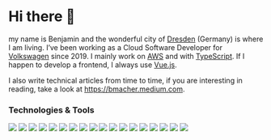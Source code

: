 # Hi there 👋

my name is Benjamin and the wonderful city of [Dresden](https://www.dresden.de/en/tourism/tourism.php) (Germany) is where I am living. I’ve been working as a Cloud Software Developer for [Volkswagen](https://github.com/volkswagen) since 2019. I mainly work on [AWS](https://github.com/aws) and with [TypeScript](https://github.com/microsoft/TypeScript). If I happen to develop a frontend, I always use [Vue.js](https://github.com/vuejs).

I also write technical articles from time to time, if you are interesting in reading, take a look at https://bmacher.medium.com.

### Technologies & Tools

![](https://img.shields.io/badge/OS-macOS-informational?style=flat&logo=apple&logoColor=white&color=2bbc8a)
![](https://img.shields.io/badge/OS-Linux-informational?style=flat&logo=linux&logoColor=white&color=2bbc8a)
![](https://img.shields.io/badge/IDE-VS_Code-informational?style=flat&logo=visual-studio-code&logoColor=white&color=2bbc8a)
![](https://img.shields.io/badge/Code-Typescript-informational?style=flat&logo=typescript&logoColor=white&color=2bbc8a)
![](https://img.shields.io/badge/Code-JavaScript-informational?style=flat&logo=javascript&logoColor=white&color=2bbc8a)
![](https://img.shields.io/badge/Code-Node-informational?style=flat&logo=node.js&logoColor=white&color=2bbc8a)
![](https://img.shields.io/badge/Frontend-Vue-informational?style=flat&logo=vue.js&logoColor=white&color=2bbc8a)
![](https://img.shields.io/badge/Frontend-Vuetify-informational?style=flat&logo=vuetify&logoColor=white&color=2bbc8a)
![](https://img.shields.io/badge/Code-ESLint-informational?style=flat&logo=eslint&logoColor=white&color=2bbc8a)
![](https://img.shields.io/badge/Code-Jest-informational?style=flat&logo=jest&logoColor=white&color=2bbc8a)
![](https://img.shields.io/badge/Tools-Yarn-informational?style=flat&logo=yarn&logoColor=white&color=2bbc8a)
![](https://img.shields.io/badge/DevOps-Git-informational?style=flat&logo=git&logoColor=white&color=2bbc8a)
![](https://img.shields.io/badge/DevOps-Github-informational?style=flat&logo=github&logoColor=white&color=2bbc8a)
![](https://img.shields.io/badge/Cloud-AWS-informational?style=flat&logo=amazon-aws&logoColor=white&color=2bbc8a)
![](https://img.shields.io/badge/DevOps-AWS_CDK-informational?style=flat&logo=amazon-aws&logoColor=white&color=2bbc8a)
![](https://img.shields.io/badge/DevOps-Docker-informational?style=flat&logo=docker&logoColor=white&color=2bbc8a)
![](https://img.shields.io/badge/Code-Go-informational?style=flat&logo=go&logoColor=white&color=2bbc8a)
![](https://img.shields.io/badge/Tools-Splunk-informational?style=flat&logo=splunk&logoColor=white&color=2bbc8a)
